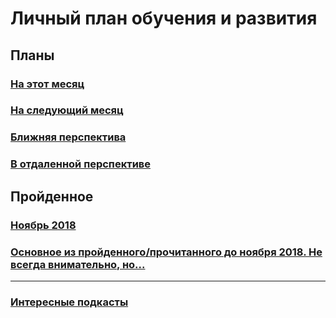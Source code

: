# Личный план обучения и развития

## Планы
### [На этот месяц](12-2018.md)
### [На следующий месяц](01-2019.md)

### [Ближняя перспектива](some-next-mounth.md)
### [В отдаленной перспективе](someday.md)

## Пройденное
### [Ноябрь 2018](11-2018.md)
### [Основное из пройденного/прочитанного до ноября 2018. Не всегда внимательно, но...](passed.md)
__________________________________
### [Интересные подкасты](podcasts.md)
